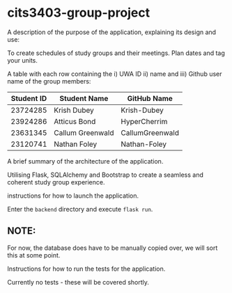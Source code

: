 # cits3403-group-project

A description of the purpose of the application, explaining its design and use:

To create schedules of study groups and their meetings. Plan dates and tag your units.

A table with each row containing the i) UWA ID ii) name and iii) Github user name of the group members:

| Student ID | Student Name     | GitHub Name     |
|------------|------------------|-----------------|
| 23724285   | Krish Dubey      | Krish-Dubey     |
| 23924286   | Atticus Bond     | HyperCherrim    |
| 23631345   | Callum Greenwald | CallumGreenwald |
| 23120741   | Nathan Foley     | Nathan-Foley    |

A brief summary of the architecture of the application.

Utilising Flask, SQLAlchemy and Bootstrap to create a seamless and coherent study group experience.

instructions for how to launch the application.

Enter the `backend` directory and execute `flask run`.
## NOTE:
For now, the database does have to be manually copied over, we will sort this at some point.

Instructions for how to run the tests for the application.

Currently no tests - these will be covered shortly.
